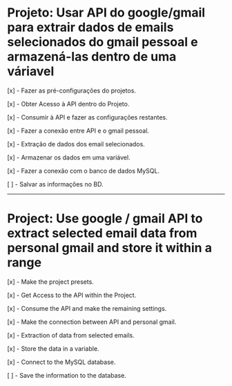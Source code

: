 # Projeto: Usar API do google/gmail para extrair dados de emails selecionados do gmail pessoal e armazená-las dentro de uma váriavel

<p>[x] - Fazer as pré-configurações do projetos.</p>
<p>[x] - Obter Acesso à API dentro do Projeto.</p>
<p>[x] - Consumir à API e fazer as configurações restantes.</p>
<p>[x] - Fazer a conexão entre API e o gmail pessoal.</p>
<p>[x] - Extração de dados dos email selecionados.</p>
<p>[x] - Armazenar os dados em uma variável.</p>
<p>[x] - Fazer a conexão com o banco de dados MySQL.</p>
<p>[  ] - Salvar as informações no BD.</p>


--------------------------------------------------------------------------------------

# Project: Use google / gmail API to extract selected email data from personal gmail and store it within a range


<p>[x] - Make the project presets.</p>
<p>[x] - Get Access to the API within the Project.</p>
<p>[x] - Consume the API and make the remaining settings.</p>
<p>[x] - Make the connection between API and personal gmail.</p>
<p>[x] - Extraction of data from selected emails.</p>
<p>[x] - Store the data in a variable.</p>
<p>[x] - Connect to the MySQL database.</p>
<p>[  ] - Save the information to the database.</p>
